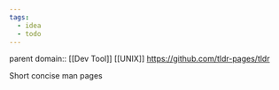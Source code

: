```yaml
---
tags:
  - idea
  - todo
---
```

parent domain:: [[Dev Tool]] [[UNIX]]
https://github.com/tldr-pages/tldr

Short concise man pages